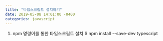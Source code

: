 ```yaml
---
title: "타입스크립트 설치하기"
date: 2019-05-08 14:01:00 -0400
categories: javascript
---
```

1. npm 명령어를 통한 타입스크립트 설치
$ npm install --save-dev typescript



[jekyll-docs]: https://jekyllrb.com/docs/home
[jekyll-gh]:   https://github.com/jekyll/jekyll
[jekyll-talk]: https://talk.jekyllrb.com/
